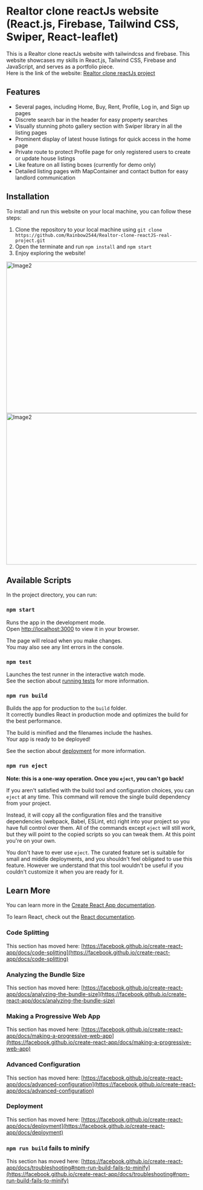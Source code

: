 # Realtor clone reactJs website (React.js, Firebase, Tailwind CSS, Swiper, React-leaflet)

This is a Realtor clone reactJs website with tailwindcss and firebase. This website showcases my skills in React.js, Tailwind CSS, Firebase and JavaScript, and serves as a portfolio piece.
<br/>Here is the link of the website: <a href="https://react-js-real-project.vercel.app/">Realtor clone reactJs project</a>

## Features
<ul>
  <li>Several pages, including Home, Buy, Rent, Profile, Log in, and Sign up pages</li>
  <li>Discrete search bar in the header for easy property searches</li>
  <li>Visually stunning photo gallery section with Swiper library in all the listing pages</li>
  <li>Prominent display of latest house listings for quick access in the home page</li>
  <li>Private route to protect Profile page for only registered users to create or update house listings</li>
  <li>Like feature on all listing boxes (currently for demo only)</li>
  <li>Detailed listing pages with MapContainer and contact button for easy landlord communication</li>
</ul>


## Installation

To install and run this website on your local machine, you can follow these steps:

1. Clone the repository to your local machine using `git clone https://github.com/Rainbow2544/Realtor-clone-reactJS-real-project.git`
2. Open the terminate and run `npm install` and `npm start`
3. Enjoy exploring the website!

<img src="https://drive.google.com/uc?export=view&id=1at8roxnyqoI70Qlh_abyDxq2TuX7r56q" alt="Image2" width="700" height="400"/>
<img src="https://drive.google.com/uc?export=view&id=1rB3ZExtTMOt2e_9pL6rljY_XOMmQgnB8" alt="Image2" width="700" height="400"/>


## Available Scripts

In the project directory, you can run:

### `npm start`

Runs the app in the development mode.\
Open [http://localhost:3000](http://localhost:3000) to view it in your browser.

The page will reload when you make changes.\
You may also see any lint errors in the console.

### `npm test`

Launches the test runner in the interactive watch mode.\
See the section about [running tests](https://facebook.github.io/create-react-app/docs/running-tests) for more information.

### `npm run build`

Builds the app for production to the `build` folder.\
It correctly bundles React in production mode and optimizes the build for the best performance.

The build is minified and the filenames include the hashes.\
Your app is ready to be deployed!

See the section about [deployment](https://facebook.github.io/create-react-app/docs/deployment) for more information.

### `npm run eject`

**Note: this is a one-way operation. Once you `eject`, you can't go back!**

If you aren't satisfied with the build tool and configuration choices, you can `eject` at any time. This command will remove the single build dependency from your project.

Instead, it will copy all the configuration files and the transitive dependencies (webpack, Babel, ESLint, etc) right into your project so you have full control over them. All of the commands except `eject` will still work, but they will point to the copied scripts so you can tweak them. At this point you're on your own.

You don't have to ever use `eject`. The curated feature set is suitable for small and middle deployments, and you shouldn't feel obligated to use this feature. However we understand that this tool wouldn't be useful if you couldn't customize it when you are ready for it.

## Learn More

You can learn more in the [Create React App documentation](https://facebook.github.io/create-react-app/docs/getting-started).

To learn React, check out the [React documentation](https://reactjs.org/).

### Code Splitting

This section has moved here: [https://facebook.github.io/create-react-app/docs/code-splitting](https://facebook.github.io/create-react-app/docs/code-splitting)

### Analyzing the Bundle Size

This section has moved here: [https://facebook.github.io/create-react-app/docs/analyzing-the-bundle-size](https://facebook.github.io/create-react-app/docs/analyzing-the-bundle-size)

### Making a Progressive Web App

This section has moved here: [https://facebook.github.io/create-react-app/docs/making-a-progressive-web-app](https://facebook.github.io/create-react-app/docs/making-a-progressive-web-app)

### Advanced Configuration

This section has moved here: [https://facebook.github.io/create-react-app/docs/advanced-configuration](https://facebook.github.io/create-react-app/docs/advanced-configuration)

### Deployment

This section has moved here: [https://facebook.github.io/create-react-app/docs/deployment](https://facebook.github.io/create-react-app/docs/deployment)

### `npm run build` fails to minify

This section has moved here: [https://facebook.github.io/create-react-app/docs/troubleshooting#npm-run-build-fails-to-minify](https://facebook.github.io/create-react-app/docs/troubleshooting#npm-run-build-fails-to-minify)
